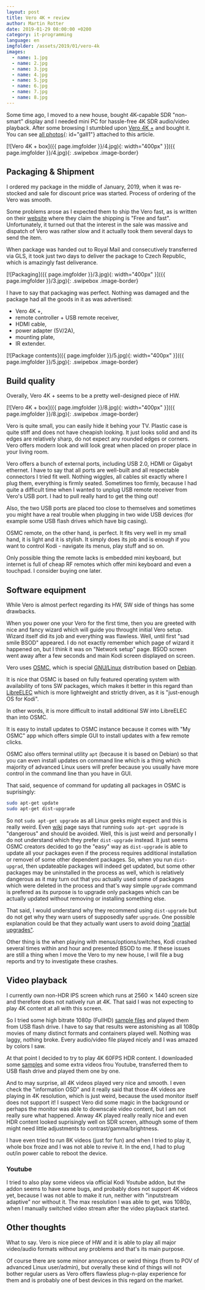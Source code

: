 ```yaml
---
layout: post
title: Vero 4K + review
author: Martin Rotter
date: 2019-01-29 08:00:00 +0200
category: it-programming
language: en
imgfolder: /assets/2019/01/vero-4k
images:
  - name: 1.jpg
  - name: 2.jpg
  - name: 3.jpg
  - name: 4.jpg
  - name: 5.jpg
  - name: 6.jpg
  - name: 7.jpg
  - name: 8.jpg
---
```


Some time ago, I moved to a new house, bought 4K-capable SDR "non-smart" display and I needed mini PC for hassle-free 4K SDR audio/video playback. After some browsing I stumbled upon [Vero 4K +](https://osmc.tv/vero) and bought it. You can see [all photos](#){: id="gall1"} attached to this article.
<!--more-->

[![Vero 4K + box]({{ page.imgfolder }}/4.jpg){: width="400px" }]({{ page.imgfolder }}/4.jpg){: .swipebox .image-border}

## Packaging & Shipment

I ordered my package in the middle of January, 2019, when it was re-stocked and sale for discount price was started. Process of ordering of the Vero was smooth.

Some problems arose as I expected them to ship the Vero fast, as is written on their [website](https://osmc.tv/) where they claim the shipping is "Free and fast". Unfortunately, it turned out that the interest in the sale was massive and dispatch of Vero was rather slow and it actually took them several days to send the item.

When package was handed out to Royal Mail and consecutively transferred via GLS, it took just two days to deliver the package to Czech Republic, which is amazingly fast deliverance.

[![Packaging]({{ page.imgfolder }}/3.jpg){: width="400px" }]({{ page.imgfolder }}/3.jpg){: .swipebox .image-border}

I have to say that packaging was perfect. Nothing was damaged and the package had all the goods in it as was advertised:
* Vero 4K +,
* remote controller + USB remote receiver,
* HDMI cable,
* power adapter (5V/2A),
* mounting plate,
* IR extender.

[![Package contents]({{ page.imgfolder }}/5.jpg){: width="400px" }]({{ page.imgfolder }}/5.jpg){: .swipebox .image-border}

## Build quality

Overally, Vero 4K + seems to be a pretty well-designed piece of HW.

[![Vero 4K + box]({{ page.imgfolder }}/8.jpg){: width="400px" }]({{ page.imgfolder }}/8.jpg){: .swipebox .image-border}

Vero is quite small, you can easily hide it behing your TV. Plastic case is quite stiff and does not have cheapish looking. It just looks solid and and its edges are relatively sharp, do not expect any rounded edges or corners. Vero offers modern look and will look great when placed on proper place in your living room.

Vero offers a bunch of external ports, including USB 2.0, HDMI or Gigabyt ethernet. I have to say that all ports are well-built and all respectable connectors I tried fit well. Nothing wiggles, all cables sit exactly where I plug them, everything is firmly seated. Sometimes too firmly, because I had quite a difficult time when I wanted to unplug USB remote receiver from Vero's USB port. I had to pull really hard to get the thing out!

Also, the two USB ports are placed too close to themselves and sometimes you might have a real trouble when plugging in two wide USB devices (for example some USB flash drives which have big casing).

OSMC remote, on the other hand, is perfect. It fits very well in my small hand, it is light and it is stylish. It simply does its job and is enough if you want to control Kodi - navigate its menus, play stuff and so on.

Only possible thing the remote lacks is embedded mini keyboard, but internet is full of cheap RF remotes which offer mini keyboard and even a touchpad. I consider buying one later.

## Software equipment

While Vero is almost perfect regarding its HW, SW side of things has some drawbacks.

When you power one your Vero for the first time, then you are greeted with nice and fancy wizard which will guide you throught initial Vero setup. Wizard itself did its job and everything was flawless. Well, until first "sad smile BSOD" appeared. I do not exactly remember which page of wizard it happened on, but I think it was on "Network setup" page. BSOD screen went away after a few seconds and main Kodi screen displayed on screen.

Vero uses [OSMC](https://osmc.tv), which is special [GNU/Linux](https://www.debian.org/releases/stable/mips/ch01s02.html) distribution based on [Debian](https://www.debian.org).

It is nice that OSMC is based on fully featured operating system with availability of tons SW packages, which makes it better in this regard than [LibreELEC](https://libreelec.tv) which is more lightweight and strictly driven, as it is "just-enough OS for Kodi".

In other words, it is more difficult to install additional SW into LibreELEC than into OSMC.

It is easy to install updates to OSMC instance because it comes with "My OSMC" app which offers simple GUI to install updates with a few remote clicks.

OSMC also offers terminal utility `apt` (because it is based on Debian) so that you can even install updates on command line which is a thing which majority of advanced Linux users will prefer because you usually have more control in the command line than you have in GUI.

That said, sequence of command for updating all packages in OSMC is suprisingly:

```bash
sudo apt-get update
sudo apt-get dist-upgrade
```

So not `sudo apt-get upgrade` as all Linux geeks might expect and this is really weird. Even [wiki](https://osmc.tv/wiki/general/keeping-your-osmc-system-up-to-date) page says that running `sudo apt-get upgrade` is "dangerous" and should be avoided. Well, this is just weird and personally I do not understand which they prefer `dist-upgrade` instead. It just seems OSMC creators decided to go the "easy" way as `dist-upgrade` is able to update all your packages even if the process requires additional installation or removel of some other dependent packages. So, when you run `dist-upgrad`, then updateable packages will indeed get updated, but some other packages may be uninstalled in the process as well, which is relatively dangerous as it may turn out that you actually used some of packages which were deleted in the process and that's way simple `upgrade` command is prefered as its purpose is to upgrade only packages which can be actually updated without removing or installing something else.

That said, I would understand why they recommend using `dist-upgrade` but do not get why they warn users of supposedly safer `upgrade`. One possible explanation could be that they actually want users to avoid doing ["partial upgrades"](https://wiki.archlinux.org/index.php/System_maintenance#Partial_upgrades_are_unsupported).

Other thing is the when playing with menus/options/switches, Kodi crashed several times within and hour and presented BSOD to me. If these issues are still a thing when I move the Vero to my new house, I will file a bug reports and try to investigate these crashes.

## Video playback

I currently own non-HDR IPS screen which runs at 2560 ⨯ 1440 screen size and therefore does not natively run at 4K. That said I was not expecting to play 4K content at all with this screen.

So I tried some high bitrate 1080p (FullHD) [sample files](http://jell.yfish.us) and played them from USB flash drive. I have to say that results were astonishing as all 1080p movies of many distinct formats and containers played well. Nothing was laggy, nothing broke. Every audio/video file played nicely and I was amazed by colors I saw.

At that point I decided to try to play 4K 60FPS HDR content. I downloaded some [samples](http://jell.yfish.us) and some extra videos frou Youtube, transferred them to USB flash drive and played them one by one.

And to may surprise, all 4K videos played very nice and smooth. I even check the "information OSD" and it really said that those 4K videos are playing in 4K resolution, which is just weird, because the used monitor itself does not support it! I suspect Vero did some magic in the background or perhaps the monitor was able to downscale video content, but I am not really sure what happened. Anway 4K played really really nice and even HDR content looked suprisingly well on SDR screen, although some of them might need little adjustments to contrast/gamma/brightness.

I have even tried to run 8K videos (just for fun) and when I tried to play it, whole box froze and I was not able to revive it. In the end, I had to plug out/in power cable to reboot the device.

### Youtube

I tried to also play some videos via official Kodi Youtube addon, but the addon seems to have some bugs, and probably does not support 4K videos yet, because I was not able to make it run, neither with "inputstream adaptive" nor without it. The max resolution I was able to get, was 1080p, when I manually switched video stream after the video playback started.

## Other thoughts

What to say. Vero is nice piece of HW and it is able to play all major video/audio formats without any problems and that's its main purpose.

Of course there are some minor annoyances or weird things (from to POV of advanced Linux user/admin), but overally these kind of things will not bother regular users as Vero offers flawless plug-n-play experience for them and is probably one of best devices in this regard on the market.
